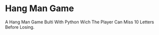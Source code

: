 # Hang Man Game
 A Hang Man Game Bulti With Python Wich The Player Can Miss 10 Letters Before Losing.
